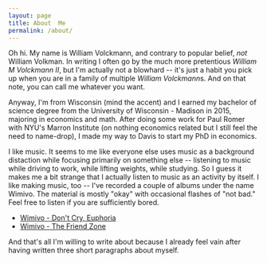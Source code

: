 ```yaml
---
layout: page
title: About  Me
permalink: /about/
---
```


Oh hi. My name is William Volckmann, and contrary to popular belief, *not*
William Volkman. In writing I often go by the much more pretentious *William M Volckmann II*,
but I'm actually not a blowhard -- it's just a habit you pick up when you are in a family
of multiple *William Volckmann*s. And on that note, you can call me whatever you want.

Anyway, I'm from Wisconsin (mind the accent) and I earned my
bachelor of science degree from the University of Wisconsin - Madison in 2015,
majoring in economics and math. After doing some work for Paul Romer with NYU's
Marron Institute (on nothing economics related but I still feel the need to name-drop),
I made my way to Davis to start my PhD in economics.

I like music. It seems to me like everyone else uses music as a background distaction while focusing 
primarily on something else -- listening to music while driving to work, while lifting weights, while
studying. So I guess it makes me a bit strange that I actually listen to music as an activity by itself.
I like making music, too -- I've recorded a couple of albums under the name Wimivo. The material is mostly "okay"
with occasional flashes of "not bad." Feel free to listen if you are sufficiently bored.

* [Wimivo - Don't Cry, Euphoria](https://www.youtube.com/watch?v=LpcQloSq6Rs&list=PL1cbDCwiXI8QxI4T0Gn_ag4lU8STSPUvO)
* [Wimivo - The Friend Zone](https://youtu.be/wHZVHMCTQn8?list=PL1cbDCwiXI8SfTc6Ru-xNbxz-On0EGgx_)

And that's all I'm willing to write about because I already feel vain after having
written three short paragraphs about myself.
